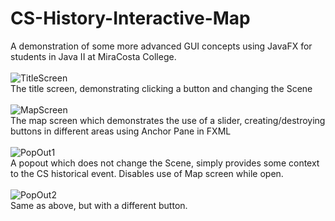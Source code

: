 # CS-History-Interactive-Map
A demonstration of some more advanced GUI concepts using JavaFX for students in Java II at MiraCosta College.
<br /><br />
![TitleScreen](https://user-images.githubusercontent.com/70501911/129831514-046cda7b-51a9-4c7b-a500-af21d5bd7bfd.JPG)
<br />
The title screen, demonstrating clicking a button and changing the Scene
<br /><br />
![MapScreen](https://user-images.githubusercontent.com/70501911/129831536-bdf2efa6-60d1-40d0-863c-bd29800e010e.JPG)
<br />
The map screen which demonstrates the use of a slider, creating/destroying buttons in different areas using Anchor Pane in FXML
<br /><br />
![PopOut1](https://user-images.githubusercontent.com/70501911/129831549-3b22a5d3-7d0b-4ad2-be34-828ff7b67715.JPG)
<br />
A popout which does not change the Scene, simply provides some context to the CS historical event. Disables use of Map screen while open.
<br /><br />
![PopOut2](https://user-images.githubusercontent.com/70501911/129831556-ab435d09-a45b-4bb5-95b0-c83c4b78f84e.JPG)
<br />
Same as above, but with a different button.
